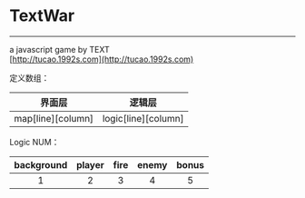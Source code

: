 TextWar
=======
_________________________
a javascript game by TEXT  
[http://tucao.1992s.com](http://tucao.1992s.com)

定义数组：

界面层            | 逻辑层
----------------- | -----------------
map[line][column] | logic[line][column]


Logic NUM：

background | player | fire | enemy | bonus
:--------: | :----: | :--: | :---: | :--:
     1     |    2   |   3  |   4   |  5
